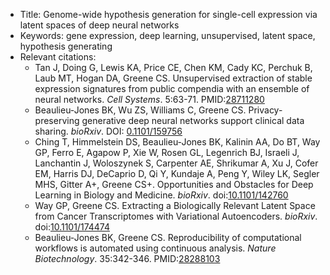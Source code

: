 
* Title: Genome-wide hypothesis generation for single-cell expression via latent spaces of deep neural networks
* Keywords: gene expression, deep learning, unsupervised, latent space, hypothesis generating
* Relevant citations:
  * Tan J, Doing G, Lewis KA, Price CE, Chen KM, Cady KC, Perchuk B, Laub MT, Hogan DA, Greene CS. Unsupervised extraction of stable expression signatures from public compendia with an ensemble of neural networks. _Cell Systems_. 5:63-71. PMID:[28711280](https://www.ncbi.nlm.nih.gov/pubmed/28711280)
  * Beaulieu-Jones BK, Wu ZS, Williams C, Greene CS. Privacy-preserving generative deep neural networks support clinical data sharing. _bioRxiv_. DOI: [0.1101/159756](http://doi.org/10.1101/159756)
  * Ching T, Himmelstein DS, Beaulieu-Jones BK, Kalinin AA, Do BT, Way GP, Ferro E, Agapow P, Xie W, Rosen GL, Legenrich BJ, Israeli J, Lanchantin J, Woloszynek S, Carpenter AE, Shrikumar A, Xu J, Cofer EM, Harris DJ, DeCaprio D, Qi Y, Kundaje A, Peng Y, Wiley LK, Segler MHS, Gitter A+, Greene CS+. Opportunities and Obstacles for Deep Learning in Biology and Medicine. _bioRxiv_. doi:[10.1101/142760](https://doi.org/10.1101/142760)
  * Way GP, Greene CS. Extracting a Biologically Relevant Latent Space from Cancer Transcriptomes with Variational Autoencoders. _bioRxiv_. doi:[10.1101/174474](https://doi.org/10.1101/174474)
  * Beaulieu-Jones BK, Greene CS. Reproducibility of computational workflows is automated using continuous analysis. _Nature Biotechnology_. 35:342-346. PMID:[28288103](https://www.ncbi.nlm.nih.gov/pubmed/28288103)
